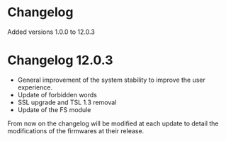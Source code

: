 # Changelog

Added versions 1.0.0 to 12.0.3

# Changelog 12.0.3

- General improvement of the system stability to improve the user experience.
- Update of forbidden words
- SSL upgrade and TSL 1.3 removal
- Update of the FS module

From now on the changelog will be modified at each update to detail the modifications of the firmwares at their release.
